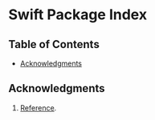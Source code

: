 # Swift Package Index


## Table of Contents


- [Acknowledgments](#acknowledgments)

## Acknowledgments


1. [Reference](https://www.figma.com/community/file/1165221421322030869/pixel-perfect-system).
